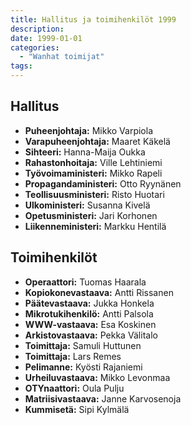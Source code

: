 ```yaml
---
title: Hallitus ja toimihenkilöt 1999
description: 
date: 1999-01-01
categories:
  - "Wanhat toimijat"
tags:
---
```



## Hallitus
- **Puheenjohtaja:**	Mikko Varpiola
- **Varapuheenjohtaja:**	Maaret Käkelä
- **Sihteeri:** Hanna-Maija Oukka
- **Rahastonhoitaja:**	Ville Lehtiniemi
- **Työvoimaministeri:**	Mikko Rapeli
- **Propagandaministeri:**	Otto Ryynänen
- **Teollisuusministeri:** Risto Huotari
- **Ulkoministeri:**	Susanna Kivelä
- **Opetusministeri:**	Jari Korhonen
- **Liikenneministeri:**	Markku Hentilä



## Toimihenkilöt
- **Operaattori:** Tuomas Haarala
- **Kopiokonevastaava:** Antti Rissanen
- **Päätevastaava:** Jukka Honkela
- **Mikrotukihenkilö:** Antti Palsola
- **WWW-vastaava:** Esa Koskinen
- **Arkistovastaava:** Pekka Välitalo
- **Toimittaja:** Samuli Huttunen
- **Toimittaja:** Lars Remes
- **Pelimanne:** Kyösti Rajaniemi
- **Urheiluvastaava:** Mikko Levonmaa
- **OTYnaattori:** Oula Pulju
- **Matriisivastaava:** Janne Karvosenoja
- **Kummisetä:** Sipi Kylmälä